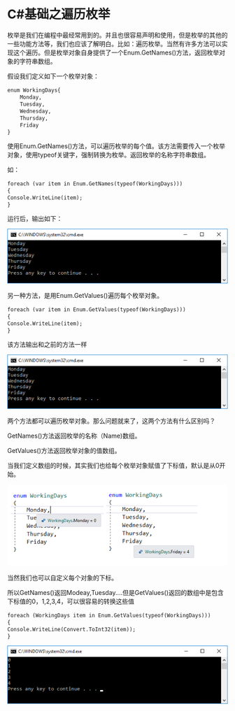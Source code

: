 # C#基础之遍历枚举

枚举是我们在编程中最经常用到的。并且也很容易声明和使用，但是枚举的其他的一些功能方法等，我们也应该了解明白。比如：遍历枚举。当然有许多方法可以实现这个遍历。但是枚举对象自身提供了一个Enum.GetNames()方法，返回枚举对象的字符串数组。

假设我们定义如下一个枚举对象：

```CSharp
enum WorkingDays{
    Monday,
    Tuesday,
    Wednesday,
    Thursday,
    Friday
}
```

使用Enum.GetNames()方法，可以遍历枚举的每个值。该方法需要传入一个枚举对象，使用typeof关键字，强制转换为枚举。返回枚举的名称字符串数组。

如：

```Csharp
foreach (var item in Enum.GetNames(typeof(WorkingDays)))
{
Console.WriteLine(item);
}
```

运行后，输出如下：

![](imgs/Enum-Values.png)

另一种方法，是用Enum.GetValues()遍历每个枚举对象。

```CSharp
foreach (var item in Enum.GetValues(typeof(WorkingDays)))
{
Console.WriteLine(item);
}
```

该方法输出和之前的方法一样

![](imgs/enum-values.png)


两个方法都可以遍历枚举对象。那么问题就来了，这两个方法有什么区别吗？

GetNames()方法返回枚举的名称（Name)数组。

GetValues()方法返回枚举对象的值数组。

当我们定义数组的时候，其实我们也给每个枚举对象赋值了下标值，默认是从0开始。

![](imgs/enum-assigned.png)


当然我们也可以自定义每个对象的下标。

所以GetNames()返回Modeay,Tuesday....但是GetValues()返回的数组中是包含下标值的0，1,2,3,4，可以很容易的转换这些值

```CSharp
foreach (WorkingDays item in Enum.GetValues(typeof(WorkingDays)))
{
Console.WriteLine(Convert.ToInt32(item));
}
```

![](imgs/enum-assigned-values.png)